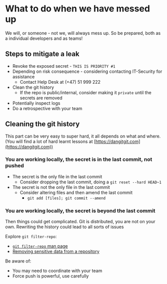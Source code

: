 # What to do when we have messed up

We will, or someone - not we, will always mess up. So be prepared, both as a individual developers and as teams!

## Steps to mitigate a leak

- Revoke the exposed secret - `THIS IS PRIORITY #1`
- Depending on risk consequence - considering contacting IT-Security for assistance
  - Contact Help Desk at (+47) 51 999 222
- Clean the git history
  - If the repo is public/internal, consider making it `private` until the secrets are removed
- Potentially inspect logs
- Do a retrospective with your team

## Cleaning the git history

This part can be very easy to super hard, it all depends on what and where. (You will find a lot of hard learnt lessons at [https://dangitgit.com](https://dangitgit.com))

### You are working locally, the secret is in the last commit, not pushed

- The secret is the only file in the last commit
  - Consider dropping the last commit, doing a `git reset --hard HEAD~1`
- The secret is not the only file in the last commit
  - Consider altering files and then amend the last commit
    - `git add [files]; git commit --amend`

### You are working locally, the secret is beyond the last commit

Then things could get complicated. Git is distributed, you are not on your own. Rewriting the history could lead to all sorts of issues

Explore `git filter-repo`:

- [`git filter-repo` man page](https://htmlpreview.github.io/?https://github.com/newren/git-filter-repo/blob/docs/html/git-filter-repo.html)
- [Removing sensitive data from a repository](https://docs.github.com/en/authentication/keeping-your-account-and-data-secure/removing-sensitive-data-from-a-repository)

Be aware of:

- You may need to coordinate with your team
- Force push is powerful, use carefully

